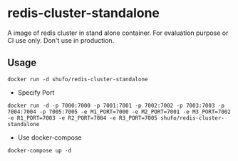 # redis-cluster-standalone

A image of redis cluster in stand alone container.
For evaluation purpose or CI use only. Don't use in production.

## Usage

```
docker run -d shufo/redis-cluster-standalone
```

- Specify Port

```
docker run -d -p 7000:7000 -p 7001:7001 -p 7002:7002 -p 7003:7003 -p 7004:7004 -p 7005:7005 -e M1_PORT=7000 -e M2_PORT=7001 -e M3_PORT=7002 -e R1_PORT=7003 -e R2_PORT=7004 -e R3_PORT=7005 shufo/redis-cluster-standalone
```

- Use docker-compose

```
docker-compose up -d
```
